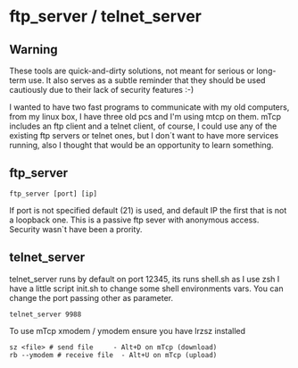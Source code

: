 # ftp_server / telnet_server

## Warning

These tools are quick-and-dirty solutions, not meant for serious or long-term use. It also serves as a subtle reminder that they should be used cautiously due to their lack of security features :-)

I wanted to have two fast programs to communicate with my old computers, from my linux box, I have three old pcs and I'm using mtcp on them. mTcp includes an ftp client and a telnet client, of course, I could use any of the existing ftp servers or telnet ones, but I don´t want to have more services running, also I thought that would be an opportunity to learn something.

## ftp_server

```
ftp_server [port] [ip]
```

If port is not specified default (21) is used, and default IP the first that is not a loopback one. This is a passive ftp sever with anonymous access. Security wasn`t have been a prority. 

## telnet_server

telnet_server runs by default on port 12345, its runs shell.sh as I use zsh I have a little script init.sh to change some shell environments vars. You can change the port passing other as parameter. 


```
telnet_server 9988
```

To use mTcp xmodem / ymodem ensure you have lrzsz installed

```
sz <file> # send file     - Alt+D on mTcp (download)
rb --ymodem # receive file  - Alt+U on mTcp (upload)
```



